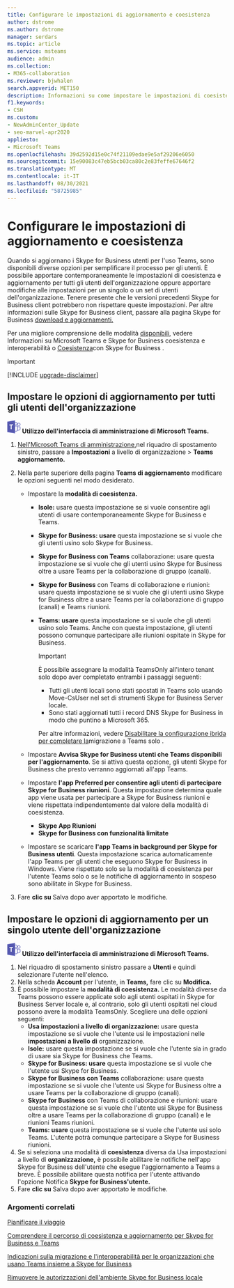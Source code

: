 ```yaml
---
title: Configurare le impostazioni di aggiornamento e coesistenza
author: dstrome
ms.author: dstrome
manager: serdars
ms.topic: article
ms.service: msteams
audience: admin
ms.collection:
- M365-collaboration
ms.reviewer: bjwhalen
search.appverid: MET150
description: Informazioni su come impostare le impostazioni di coesistenza e aggiornamento per tutti gli utenti dell'organizzazione contemporaneamente o per un singolo o set di utenti dell'organizzazione.
f1.keywords:
- CSH
ms.custom:
- NewAdminCenter_Update
- seo-marvel-apr2020
appliesto:
- Microsoft Teams
ms.openlocfilehash: 39d2592d15e0c74f21109edae9e5af29206e6050
ms.sourcegitcommit: 15e90083c47eb5bcb03ca80c2e83feffe67646f2
ms.translationtype: MT
ms.contentlocale: it-IT
ms.lasthandoff: 08/30/2021
ms.locfileid: "58725985"
---
```

# <a name="set-your-coexistence-and-upgrade-settings"></a>Configurare le impostazioni di aggiornamento e coesistenza


Quando si aggiornano i Skype for Business utenti per l'uso Teams, sono disponibili diverse opzioni per semplificare il processo per gli utenti. È possibile apportare contemporaneamente le impostazioni di coesistenza e aggiornamento per tutti gli utenti dell'organizzazione oppure apportare modifiche alle impostazioni per un singolo o un set di utenti dell'organizzazione. Tenere presente che le versioni precedenti Skype for Business client potrebbero non rispettare queste impostazioni. Per altre informazioni sulle Skype for Business client, passare alla pagina Skype for Business [download e aggiornamenti.](/skypeforbusiness/software-updates) 

Per una migliore comprensione delle modalità [disponibili,](teams-and-skypeforbusiness-coexistence-and-interoperability.md) vedere Informazioni su Microsoft Teams e Skype for Business coesistenza e interoperabilità o [Coesistenza](coexistence-chat-calls-presence.md)con Skype for Business .  

> [!IMPORTANT]
> [!INCLUDE [upgrade-disclaimer](includes/upgrade-disclaimer.md)]


## <a name="set-upgrade-options-for-all-users-in-your-organization"></a>Impostare le opzioni di aggiornamento per tutti gli utenti dell'organizzazione

![Icona che mostra il Microsoft Teams logo.](media/teams-logo-30x30.png) **Utilizzo dell'interfaccia di amministrazione di Microsoft Teams.**

1. [Nell'Microsoft Teams di amministrazione,](https://admin.teams.microsoft.com/)nel riquadro di spostamento sinistro, passare a **Impostazioni** a livello di organizzazione  >  **Teams aggiornamento.** 

2. Nella parte superiore della pagina **Teams di aggiornamento** modificare le opzioni seguenti nel modo desiderato.

    - Impostare la **modalità di coesistenza.**
        - **Isole:** usare questa impostazione se si vuole consentire agli utenti di usare contemporaneamente Skype for Business e Teams.
        - **Skype for Business: usare** questa impostazione se si vuole che gli utenti usino solo Skype for Business.
        - **Skype for Business con Teams** collaborazione: usare questa impostazione se si vuole che gli utenti usino Skype for Business oltre a usare Teams per la collaborazione di gruppo (canali).
        - **Skype for Business** con Teams di collaborazione e riunioni: usare questa impostazione se si vuole che gli utenti usino Skype for Business oltre a usare Teams per la collaborazione di gruppo (canali) e Teams riunioni.
        - **Teams: usare** questa impostazione se si vuole che gli utenti usino solo Teams. Anche con questa impostazione, gli utenti possono comunque partecipare alle riunioni ospitate in Skype for Business.

          > [!IMPORTANT]
          > È possibile assegnare la modalità TeamsOnly all'intero tenant solo dopo aver completato entrambi i passaggi seguenti:
          >  - Tutti gli utenti locali sono stati spostati in Teams solo usando Move-CsUser nel set di strumenti Skype for Business Server locale.
          >  - Sono stati aggiornati tutti i record DNS Skype for Business in modo che puntino a Microsoft 365. 
          >
          > Per altre informazioni, vedere [Disabilitare la configurazione ibrida per completare la](/skypeforbusiness/hybrid/cloud-consolidation-disabling-hybrid)migrazione a Teams solo .
        
    - Impostare **Avvisa Skype for Business utenti che Teams disponibili per l'aggiornamento**. Se si attiva questa opzione, gli utenti Skype for Business che presto verranno aggiornati all'app Teams.

    - Impostare **l'app Preferred per consentire agli utenti di partecipare Skype for Business riunioni**. Questa impostazione determina quale app viene usata per partecipare a Skype for Business riunioni e viene rispettata indipendentemente dal valore della modalità di coesistenza.
      - **Skype App Riunioni**
      - **Skype for Business con funzionalità limitate**

    - Impostare se scaricare **l'app Teams in background per Skype for Business utenti**.  Questa impostazione scarica automaticamente l'app Teams per gli utenti che eseguono Skype for Business in Windows. Viene rispettato solo se la modalità di coesistenza per l'utente Teams solo o se le notifiche di aggiornamento in sospeso sono abilitate in Skype for Business.

3. Fare **clic su** Salva dopo aver apportato le modifiche.

## <a name="set-upgrade-options-for-a-single-user-in-your-organization"></a>Impostare le opzioni di aggiornamento per un singolo utente dell'organizzazione

![Icona che mostra il Microsoft Teams logo.](media/teams-logo-30x30.png) **Utilizzo dell'interfaccia di amministrazione di Microsoft Teams.**

1. Nel riquadro di spostamento sinistro passare a **Utenti** e quindi selezionare l'utente nell'elenco. 
2. Nella scheda **Account** per l'utente, in **Teams,** fare clic su **Modifica.**
3. È possibile impostare la **modalità di coesistenza.** Le modalità diverse da Teams possono essere applicate solo agli utenti ospitati in Skype for Business Server locale e, al contrario, solo gli utenti ospitati nel cloud possono avere la modalità TeamsOnly.  Scegliere una delle opzioni seguenti:
     - **Usa impostazioni a livello di organizzazione:** usare questa impostazione se si vuole che l'utente usi le impostazioni nelle **impostazioni a livello di** organizzazione. 
     - **Isole:** usare questa impostazione se si vuole che l'utente sia in grado di usare sia Skype for Business che Teams. 
     - **Skype for Business: usare** questa impostazione se si vuole che l'utente usi Skype for Business.
     - **Skype for Business con Teams** collaborazione: usare questa impostazione se si vuole che l'utente usi Skype for Business oltre a usare Teams per la collaborazione di gruppo (canali).
      - **Skype for Business** con Teams di collaborazione e riunioni: usare questa impostazione se si vuole che l'utente usi Skype for Business oltre a usare Teams per la collaborazione di gruppo (canali) e le riunioni Teams riunioni.
     - **Teams: usare** questa impostazione se si vuole che l'utente usi solo Teams. L'utente potrà comunque partecipare a Skype for Business riunioni.
4. Se si seleziona una modalità di **coesistenza** diversa da Usa impostazioni a livello di **organizzazione,** è possibile abilitare le notifiche nell'app Skype for Business dell'utente che esegue l'aggiornamento a Teams a breve. È possibile abilitare questa notifica per l'utente attivando l'opzione Notifica **Skype for Business'utente.**
5. Fare **clic su** Salva dopo aver apportato le modifiche.

### <a name="related-topics"></a>Argomenti correlati
[Pianificare il viaggio](upgrade-plan-journey.md)

[Comprendere il percorso di coesistenza e aggiornamento per Skype for Business e Teams](upgrade-and-coexistence-of-skypeforbusiness-and-teams.md)

[Indicazioni sulla migrazione e l'interoperabilità per le organizzazioni che usano Teams insieme a Skype for Business](migration-interop-guidance-for-teams-with-skype.md)

[Rimuovere le autorizzazioni dell'ambiente Skype for Business locale](/skypeforbusiness/hybrid/decommission-on-prem-overview)
